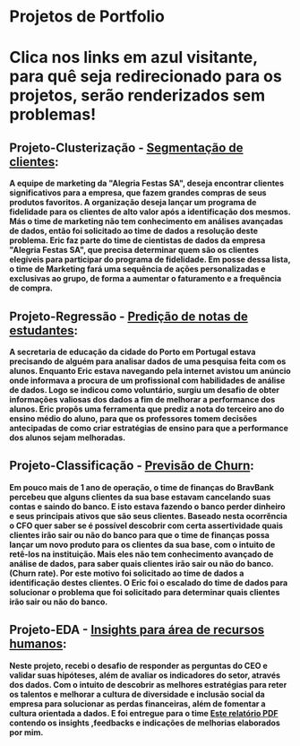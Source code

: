 # Projetos de Portfolio

# **Clica nos links em azul visitante, para quê seja redirecionado para os projetos, serão renderizados sem problemas!**

## **Projeto-Clusterização** - [Segmentação de clientes](https://nbviewer.jupyter.org/github/Eric-Oliveira-ds/Data-Science-Projetos-Portfolio/tree/main/SEGMENTA%C3%87%C3%83O_DE_E-COMMERCE/):
**A equipe de marketing da "Alegria Festas SA", deseja encontrar clientes significativos para a empresa, que fazem grandes compras de seus produtos favoritos. A organização deseja lançar um programa de fidelidade para os clientes de alto valor após a identificação dos mesmos. Más o time de marketing não tem conhecimento em análises avançadas de dados, então foi solicitado ao time de dados a resolução deste problema. Eric faz parte do time de cientistas de dados da empresa "Alegria Festas SA", que precisa determinar quem são os clientes elegíveis para participar do programa de fidelidade. Em posse dessa lista, o time de Marketing fará uma sequência de ações personalizadas e exclusivas ao grupo, de forma a aumentar o faturamento e a frequência de compra.**

## **Projeto-Regressão** - [Predição de notas de estudantes](https://nbviewer.jupyter.org/github/Eric-Oliveira-ds/Data-Science-Projetos-Portfolio/tree/main/ESTUDANTES/):
**A secretaria de educação da cidade do Porto em Portugal estava precisando de alguém para analisar dados de uma pesquisa feita com os alunos. Enquanto Eric estava navegando pela internet avistou um anúncio onde informava a procura de um profissional com habilidades de análise de dados. Logo se indicou como voluntário, surgiu um desafio de obter informações valiosas dos dados a fim de melhorar a performance dos alunos. Eric propôs uma ferramenta que prediz a nota do terceiro ano do ensino médio do aluno, para que os professores tomem decisões antecipadas de como criar estratégias de ensino para que a performance dos alunos sejam melhoradas.**

## **Projeto-Classificação** - [Previsão de Churn](https://nbviewer.jupyter.org/github/Eric-Oliveira-ds/Data-Science-Projetos-Portfolio/tree/main/CHURN/):
**Em pouco mais de 1 ano de operação, o time de finanças do BravBank percebeu que alguns clientes da sua base estavam cancelando suas contas e saindo do banco. E isto estava fazendo o banco perder dinheiro e seus principais ativos que são seus clientes. Baseado nesta ocorrência o CFO quer saber se é possível descobrir com certa assertividade quais clientes irão sair ou não do banco para que o time de finanças possa lançar um novo produto para os clientes da sua base, com o intuito de retê-los na instituição. Mais eles não tem conhecimento avançado de análise de dados, para saber quais clientes irão sair ou não do banco.(Churn rate). Por este motivo foi solicitado ao time de dados a identificação destes clientes. O Eric foi o escalado do time de dados para solucionar o problema que foi solicitado para determinar quais clientes irão sair ou não do banco.**

## **Projeto-EDA** - [Insights para área de recursos humanos](https://nbviewer.jupyter.org/github/Eric-Oliveira-ds/Data-Science-Projetos-Portfolio/tree/main/RH_EDA/): 
**Neste projeto, recebi o desafio de responder as perguntas do CEO e validar suas hipóteses, além de avaliar os indicadores do setor, através dos dados. Com o intuito de descobrir as melhores estratégias para reter os talentos e melhorar a cultura de diversidade e inclusão social da empresa para solucionar as perdas financeiras, além de fomentar a cultura orientada a dados. E foi entregue para o time [Este relatório PDF](https://github.com/Eric-Oliveira-ds/Data-Science-Projetos-Portfolio/blob/main/RH_EDA/RELAT%C3%93RIO_RH.pdf) contendo os insights ,feedbacks e indicações de melhorias elaborados por mim.**

